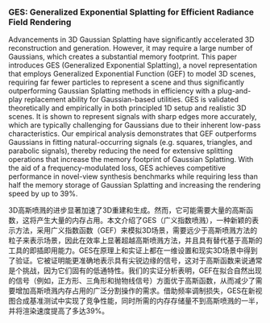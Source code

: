 ### GES: Generalized Exponential Splatting for Efficient Radiance Field Rendering

Advancements in 3D Gaussian Splatting have significantly accelerated 3D reconstruction and generation. However, it may require a large number of Gaussians, which creates a substantial memory footprint. This paper introduces GES (Generalized Exponential Splatting), a novel representation that employs Generalized Exponential Function (GEF) to model 3D scenes, requiring far fewer particles to represent a scene and thus significantly outperforming Gaussian Splatting methods in efficiency with a plug-and-play replacement ability for Gaussian-based utilities. GES is validated theoretically and empirically in both principled 1D setup and realistic 3D scenes.
It is shown to represent signals with sharp edges more accurately, which are typically challenging for Gaussians due to their inherent low-pass characteristics. Our empirical analysis demonstrates that GEF outperforms Gaussians in fitting natural-occurring signals (e.g. squares, triangles, and parabolic signals), thereby reducing the need for extensive splitting operations that increase the memory footprint of Gaussian Splatting. With the aid of a frequency-modulated loss, GES achieves competitive performance in novel-view synthesis benchmarks while requiring less than half the memory storage of Gaussian Splatting and increasing the rendering speed by up to 39%.

3D高斯喷溅的进步显著加速了3D重建和生成。然而，它可能需要大量的高斯函数，这将产生大量的内存占用。本文介绍了GES（广义指数喷溅），一种新颖的表示方法，采用广义指数函数（GEF）来模拟3D场景，需要远少于高斯喷溅方法的粒子来表示场景，因此在效率上显著超越高斯喷溅方法，并且具有替代基于高斯的工具的即插即用能力。GES在原理上和实证上都在一维设置和现实3D场景中得到了验证。它被证明能更准确地表示具有尖锐边缘的信号，这对于高斯函数来说通常是个挑战，因为它们固有的低通特性。我们的实证分析表明，GEF在拟合自然出现的信号（例如，正方形、三角形和抛物线信号）方面优于高斯函数，从而减少了需要增加高斯喷溅内存占用的广泛分割操作的需求。借助频率调制损失，GES在新视图合成基准测试中实现了竞争性能，同时所需的内存存储量不到高斯喷溅的一半，并将渲染速度提高了多达39%。

